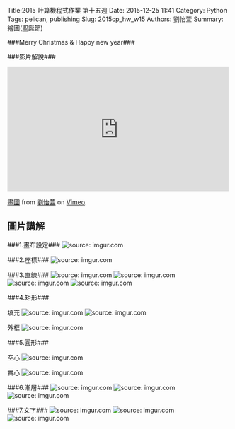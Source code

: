 Title:2015 計算機程式作業 第十五週
Date: 2015-12-25 11:41
Category: Python
Tags: pelican, publishing
Slug: 2015cp_hw_w15
Authors: 劉怡萱
Summary: 繪圖(聖誕節)
                    
                
            
###Merry Christmas  &  Happy new year###

            
                    
                    
                    
<!-- 導入 brython.js -->

<script type="text/javascript" src="http://brython.info/src/brython_dist.js"></script>

<!-- 啟動 brython() -->

<script>
window.onload=function(){
brython(1);
}
</script>

<!-- 以下利用 Brython 程式執行繪圖 -->

<canvas id="plotarea2" width="400" height="410"></canvas>

<script type="text/python3">
# 導入 doc
from browser import document as doc
from browser import console
import math

# 準備繪圖畫布
canvas2 = doc["plotarea2"]
ctx2 = canvas2.getContext("2d")
    

ctx2.beginPath()
grd=ctx2.createLinearGradient(0,0,0,400)
grd.addColorStop(1,"#FF0000")
grd.addColorStop(0,"#FFFF00")
ctx2.lineWidth = 20
ctx2.strokeStyle = grd
ctx2.moveTo(0,0)
ctx2.lineTo(0,400)
ctx2.stroke()

ctx2.beginPath()
grd=ctx2.createLinearGradient(400,0,0,0)
grd.addColorStop(1,"#FFFF00")
grd.addColorStop(0,"#00FF00")
ctx2.strokeStyle = grd
ctx2.moveTo(0,0)
ctx2.lineTo(400,0)
ctx2.stroke()

ctx2.beginPath()
grd=ctx2.createLinearGradient(0,400,0,0)
grd.addColorStop(1,"#00FF00")
grd.addColorStop(0,"#FFFF00")
ctx2.strokeStyle = grd
ctx2.moveTo(400,0)
ctx2.lineTo(400,400)
ctx2.stroke()

ctx2.beginPath()
grd=ctx2.createLinearGradient(0,0,400,0)
grd.addColorStop(0,"#FF0000")
grd.addColorStop(1,"#FFFF00")
ctx2.strokeStyle = grd
ctx2.moveTo(0,410)
ctx2.lineTo(400,410)
ctx2.stroke()


ctx2.beginPath()

ctx2.moveTo(140, 60)
ctx2.quadraticCurveTo(170, 45, 200, 10)
ctx2.moveTo(200, 10)
ctx2.quadraticCurveTo(230, 45, 260, 60)
ctx2.moveTo(260, 60)
ctx2.lineTo(140, 60)

ctx2.moveTo(100, 120)
ctx2.quadraticCurveTo(150, 95, 180, 60)
ctx2.moveTo(220, 60)
ctx2.quadraticCurveTo(250, 95, 300, 120)
ctx2.moveTo(100, 120)
ctx2.lineTo(300, 120)

ctx2.moveTo(60, 190)
ctx2.quadraticCurveTo(120, 165, 160, 120)
ctx2.moveTo(240, 120)
ctx2.quadraticCurveTo(280, 165, 340, 190)
ctx2.moveTo(60, 190)
ctx2.lineTo(340, 190)

ctx2.moveTo(20, 270)
ctx2.quadraticCurveTo(80, 250, 140, 190)
ctx2.moveTo(260, 190)
ctx2.quadraticCurveTo(320, 250, 380, 270)
ctx2.moveTo(20, 270)
ctx2.lineTo(380, 270)

ctx2.lineWidth = 5
ctx2.lineCap="round"
ctx2.strokeStyle = "#008800"
ctx2.stroke()


ctx2.fillStyle = "#663300"
ctx2.fillRect(180,271.5,40,129)


ctx2.beginPath()
ctx2.fillStyle = "#9900FF"
ctx2.fillRect(260,340,60,60)
ctx2.stroke()

ctx2.moveTo(260,370)
ctx2.lineTo(320,370)

ctx2.moveTo(290,340)
ctx2.lineTo(290,400)

ctx2.moveTo(290,340)
ctx2.lineTo(260,320)

ctx2.moveTo(290,340)
ctx2.lineTo(280,300)

ctx2.moveTo(260,320)
ctx2.lineTo(280,300)

ctx2.moveTo(290,340)
ctx2.lineTo(300,300)

ctx2.moveTo(290,340)
ctx2.lineTo(320,320)

ctx2.moveTo(300,300)
ctx2.lineTo(320,320)

ctx2.lineWidth = 5
ctx2.lineCap="round"
ctx2.strokeStyle = "#FFCC00"
ctx2.stroke()


ctx2.beginPath()
ctx2.fillStyle = "#000099"
ctx2.fillRect(60,340,100,60)

ctx2.moveTo(60,370)
ctx2.lineTo(160,370)

ctx2.moveTo(110,340)
ctx2.lineTo(110,400)

ctx2.moveTo(110,340)
ctx2.lineTo(100,310)

ctx2.moveTo(110,340)
ctx2.lineTo(80,330)

ctx2.moveTo(100,310)
ctx2.lineTo(80,330)

ctx2.moveTo(110,340)
ctx2.lineTo(140,330)

ctx2.moveTo(110,340)
ctx2.lineTo(120,310)

ctx2.moveTo(140,330)
ctx2.lineTo(120,310)

ctx2.lineWidth = 5
ctx2.lineCap="round"
ctx2.strokeStyle = "#CC0000"
ctx2.stroke()


ctx2.fillStyle = "#66CCFF"
ctx2.font = "23px Dutch801 XBd BT"
ctx2.fillText("Merry ",13,28)
ctx2.font = "23px Dutch801 XBd BT"
ctx2.fillText("Christmas",13,48)
ctx2.font = "23px Dutch801 XBd BT"
ctx2.fillText("&",13,68)
ctx2.font = "23px Dutch801 XBd BT"
ctx2.fillText("Happy New ",13,88)
ctx2.font = "23px Dutch801 XBd BT"
ctx2.fillText("Year ",13,108)
ctx2.stroke()


ctx2.beginPath()

ctx2.moveTo(210, 25)
ctx2.quadraticCurveTo(200, 50, 160, 60)

ctx2.moveTo(160,80)
ctx2.quadraticCurveTo(200, 110, 270, 120)

ctx2.moveTo(285, 160)
ctx2.quadraticCurveTo(250, 180, 200, 190)

ctx2.moveTo(280, 210)
ctx2.quadraticCurveTo(220, 240, 70, 270)

ctx2.lineWidth = 3
ctx2.lineCap="round"
ctx2.strokeStyle = "#CC0000"
ctx2.stroke()


ctx2.beginPath()

ctx2.moveTo(225, 35)
ctx2.quadraticCurveTo(220, 55, 200, 60)

ctx2.moveTo(230, 70)
ctx2.quadraticCurveTo(200, 105, 130, 120)

ctx2.moveTo(130, 150)
ctx2.quadraticCurveTo(180, 180, 300, 190)

ctx2.moveTo(320, 240)
ctx2.quadraticCurveTo(300, 260, 210, 270)

ctx2.lineWidth = 3
ctx2.lineCap="round"
ctx2.strokeStyle = "#FFFF33"
ctx2.stroke()


ctx2.beginPath()

ctx2.moveTo(172,40)
ctx2.quadraticCurveTo(200, 50, 240, 60)


ctx2.moveTo(245, 85)
ctx2.quadraticCurveTo(240, 100, 190, 120)

ctx2.moveTo(260, 140)
ctx2.quadraticCurveTo(180, 180, 100, 190)

ctx2.moveTo(90, 230)
ctx2.quadraticCurveTo(250, 260, 330, 270)

ctx2.lineWidth = 3
ctx2.lineCap="round"
ctx2.strokeStyle = "#0099FF"
ctx2.stroke()


ctx2.beginPath()
ctx2.fillStyle = "#FF359A"
ctx2.font = "10px ScriptS"
ctx2.fillText("40423103 ",325,398)
ctx2.stroke()


</script> 




<script>
window.onload=function(){
brython(1);
}
</script>
                
                
                
                
###影片解說###
<iframe src="https://player.vimeo.com/video/151152036" width="500" height="281" frameborder="0" webkitallowfullscreen mozallowfullscreen allowfullscreen></iframe> <p><a href="https://vimeo.com/151152036">畫圖</a> from <a href="https://vimeo.com/user45467634">劉怡萱</a> on <a href="https://vimeo.com">Vimeo</a>.</p>
                    
                        
                        
圖片講解
--------------
                        
                            
                            
###1.畫布設定###
<img src="http://i.imgur.com/Sje2WRF.png" title="source: imgur.com" /></a>
                
                
###2.座標###
<img src="http://i.imgur.com/R3GNM3E.png" title="source: imgur.com" /></a>
                
                
###3.直線###
<img src="http://i.imgur.com/dxyhasC.png" title="source: imgur.com" /></a>
<img src="http://i.imgur.com/kbFd9wt.png" title="source: imgur.com" /></a>
<img src="http://i.imgur.com/KHzOENM.png" title="source: imgur.com" /></a>
<img src="http://i.imgur.com/50QFXXs.png" title="source: imgur.com" /></a>
            
            
###4.矩形###
                
 填充
<img src="http://i.imgur.com/QQqhTDC.png" title="source: imgur.com" /></a>
<img src="http://i.imgur.com/WrsaO92.png" title="source: imgur.com" /></a>
            
 外框
<img src="http://i.imgur.com/397UdJC.png" title="source: imgur.com" /></a>
            
            
###5.圓形###
            
 空心
<img src="http://i.imgur.com/5vogWR4.png" title="source: imgur.com" /></a>
            
 實心
<img src="http://i.imgur.com/vnG58mv.png" title="source: imgur.com" /></a>
                    
                    
###6.漸層###
<img src="http://i.imgur.com/yeB40q2.png" title="source: imgur.com" /></a>
<img src="http://i.imgur.com/3g1qBzW.png" title="source: imgur.com" /></a>
<img src="http://i.imgur.com/cUEtsMZ.png" title="source: imgur.com" /></a>
                
                
###7.文字###
 <img src="http://i.imgur.com/9aJmfsS.png" title="source: imgur.com" /></a>
 <img src="http://i.imgur.com/KmdmOfm.png" title="source: imgur.com" /></a>
 <img src="http://i.imgur.com/W7bCFpY.png" title="source: imgur.com" /></a>
